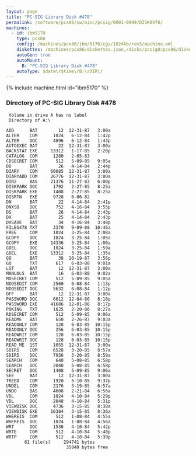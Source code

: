 ```yaml
---
layout: page
title: "PC-SIG Library Disk #478"
permalink: /software/pcx86/sw/misc/pcsig/0001-0999/DISK0478/
machines:
  - id: ibm5170
    type: pcx86
    config: /machines/pcx86/ibm/5170/cga/1024kb/rev3/machine.xml
    diskettes: /machines/pcx86/diskettes.json,/disks/pcsig0/pcx86/diskettes.json
    autoGen: true
    autoMount:
      B: "PC-SIG Library Disk #478"
    autoType: $date\r$time\rB:\rDIR\r
---
```


{% include machine.html id="ibm5170" %}

### Directory of PC-SIG Library Disk #478

     Volume in drive A has no label
     Directory of A:\

    ADD      BAT        12  12-31-87   3:00a
    ALTER    COM      1024   6-12-84   1:42p
    ALTER    DOC      4096   6-12-84   1:43p
    AUTOEXEC BAT        22  12-31-87   3:00a
    BACKSTAT EXE     13312   1-17-85   2:20p
    CATALOG  COM      1280   2-05-83
    CDSECRET COM       512   5-09-85   9:05a
    DD       BAT        26   4-14-84   2:44p
    DIARY    COM     60685  12-31-87   3:00a
    DIARYADD COM     26776  12-31-87   3:00a
    DIR2     BAS     21376  11-27-83   6:00p
    DISKPARK DOC      1792   2-27-85   8:25a
    DISKPARK EXE      1408   2-27-85   8:25a
    DISRTN   EXE      9728   6-06-82
    DN       BAT        22   4-14-84   2:41p
    DNXSD    DOC       752   4-16-84   3:55p
    DS       BAT        26   4-14-84   2:43p
    DX       BAT        25   4-14-84   2:43p
    DXSAVE   BAT        34   4-16-84   3:48p
    FILES478 TXT      3370   9-09-88  10:46a
    FREE     COM      1024   3-25-84   2:08a
    GCOPY    DOC      1024   3-25-84   1:05a
    GCOPY    EXE     14336   3-25-84   1:00a
    GDEL     DOC      1024   3-25-84   1:59a
    GDEL     EXE     13312   3-25-84   1:35a
    GO       BAT        38  10-19-87   3:56p
    GO       TXT       617   6-03-88   9:01a
    LST      BAT        12  12-31-87   3:00a
    MANUALS  BAT        16   6-03-88   9:02a
    MDSECRET COM       512   5-09-85   9:05a
    NDOSEDIT COM      2560   6-08-84   1:13p
    NDOSEDIT DOC      5632   6-08-84   1:12p
    OFF      BAT        12  12-31-87   3:00a
    PASSWORD DOC      6612  12-04-86   8:18p
    PASSWORD EXE     41686  12-01-86   8:17p
    POKING   TXT      1625   2-20-86   8:27a
    RDSECRET COM       512   5-09-85   9:06a
    README   BAT       650   2-26-87   9:03a
    READONLY COM       128   6-03-85  10:15p
    READONLY DOC       256   6-03-85  10:15p
    READWRIT COM       128   6-03-85  10:15p
    READWRIT DOC       128   6-03-85  10:15p
    READ_ME  1ST      1055  12-31-87   3:00a
    SDIR5    COM      6528   3-20-85   8:57a
    SDIR5    DOC      7936   3-20-85   8:59a
    SEARCH   COM       640   5-08-85   6:58p
    SEARCH   DOC      2048   5-08-85   6:58p
    SECRET   DOC      1408   5-09-85   9:06a
    SEE      BAT        12  12-31-87   3:00a
    TREED    COM      1920   5-10-85   9:37p
    UNDEL    COM      2176   3-19-85   6:57a
    UNDO     BAS      4608   2-21-84   6:56a
    VDL      COM      1024   4-10-84   5:29p
    VDL      DOC      2048   4-10-84   5:31p
    VIEWDISK DOC      4736   3-15-85   8:38a
    VIEWDISK EXE     16384   3-15-85   8:36a
    WHEREIS  COM       512   1-08-84   4:55a
    WHEREIS  DOC      1024   1-08-84   4:56a
    WRT      DOC      1536   4-10-84   5:42p
    WRTE     COM       512   4-10-84   5:40p
    WRTP     COM       512   4-10-84   5:39p
           61 file(s)     294741 bytes
                           35840 bytes free
